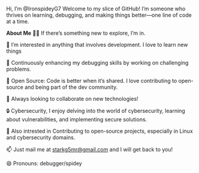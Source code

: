 
Hi, I’m @IronspideyG7
Welcome to my slice of GitHub! I’m someone who thrives on learning, debugging, and making things better—one line of code at a time.

**About Me**
👨‍💻 If there’s something new to explore, I’m in.

👀 I’m interested in anything that involves development. I love to learn new things

🐞 Continuously enhancing my debugging skills by working on challenging problems.

💾 Open Source: Code is better when it’s shared. I love contributing to open-source and being part of the dev community.

💞️ Always looking to collaborate on new technologies!

🔒 Cybersecurity, I enjoy delving into the world of cybersecurity, learning about vulnerabilities, and implementing secure solutions.

🔧 Also intrested in Contributing to open-source projects, especially in Linux and cybersecurity domains.

📫 Just mail me at starkg5mr@gmail.com and I will get back to you!

😄 Pronouns: debugger/spidey
